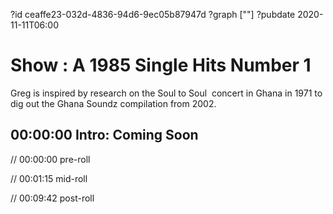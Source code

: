 ?id ceaffe23-032d-4836-94d6-9ec05b87947d
?graph [""]
?pubdate 2020-11-11T06:00

# Show : A 1985 Single Hits Number 1

Greg is inspired by research on the Soul to Soul  concert in Ghana in 1971 to dig out the Ghana Soundz compilation from 2002.

## 00:00:00 Intro: Coming Soon

// 00:00:00 pre-roll

// 00:01:15 mid-roll

// 00:09:42 post-roll
